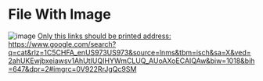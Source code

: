# File With Image
![image](https://icatcare.org/app/uploads/2018/07/Thinking-of-getting-a-cat.png)
[Only this links should be printed address: https://www.google.com/search?q=cat&rlz=1C5CHFA_enUS973US973&source=lnms&tbm=isch&sa=X&ved=2ahUKEwjbxeiawsv1AhUtIUQIHYWmCLUQ_AUoAXoECAIQAw&biw=1018&bih=647&dpr=2#imgrc=0V922RrJgQc9SM ](https://www.google.com/search?q=cat&rlz=1C5CHFA_enUS973US973&source=lnms&tbm=isch&sa=X&ved=2ahUKEwjbxeiawsv1AhUtIUQIHYWmCLUQ_AUoAXoECAIQAw&biw=1018&bih=647&dpr=2#imgrc=0V922RrJgQc9SM)